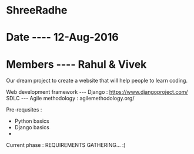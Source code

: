 # ShreeRadhe
# Date      ---- 12-Aug-2016
# Members   ---- Rahul & Vivek 

Our dream project to create a website that will help people to learn coding.


Web development framework --- Django                    : https://www.djangoproject.com/
SDLC                      --- Agile methodology         : agilemethodology.org/

Pre-requsites : 
  - Python basics
  - Django basics
  - 
  
Current phase : REQUIREMENTS GATHERING... :)
